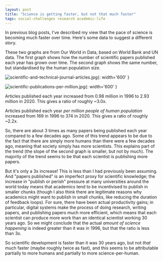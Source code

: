 ```yaml
---
layout: post
title: "Science is getting faster, but not that much faster"
tags: social-challenges research academic-life
---
```


In previous blog posts, I've described my view that the pace of science is becoming much faster over time. Here's some data to suggest a different story.

These two graphs are from Our World in Data, based on World Bank and UN data. The first graph shows how the number of scientific papers published each year has grown over time. The second graph shows the same number, but standardised by the human population size.

![scientific-and-technical-journal-articles.jpg](/assets/images/scientific-and-technical-journal-articles.jpg){: width='600' }

![scientific-publications-per-million.jpg](/assets/images/scientific-publications-per-million.jpg){: width='600' }    

Articles published each year increased from 0.98 million in 1996 to 2.93 million in 2020. This gives a ratio of roughly ~3.0x.

Articles published each year *per million people of human population* increased from 169 in 1996 to 374 in 2020. This gives a ratio of roughly ~2.2x.

So, there are about 3 times as many papers being published each year compared to a few decades ago. Some of this trend appears to be due to the fact that there are simply more humans than there were a few decades ago, meaning that society simply has more scientists. This explains part of the trend (the slope of the second graph is smaller, but not by much). The majority of the trend seems to be that each scientist is publishing more papers.

But it's only a 3x increase! This is less than I had previously been assuming. And "papers published" is an imperfect proxy for scientific knowledge; the increase in "publish or perish" pressure at many universities around the world today means that academics tend to be incentivised to publish in smaller chunks (though I also think there are legitimate reasons why academics might want to publish in small chunks, like reducing the duration of feedback loops). For sure, there have been actual productivity gains; in particular, digital systems make the process of doing research, writing papers, and publishing papers much more efficient, which means that each scientist can produce more work than an identical scientist working 30 years ago. So we might conclude that the actual *amount of science happening* is indeed greater than it was in 1996, but that the ratio is less than 3x.

So scientific development is faster than it was 30 years ago, but not *that* much faster (maybe roughly twice as fast), and this seems to be attributable partially to more humans and partially to more science-per-human.
